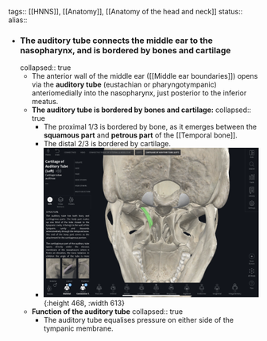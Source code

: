 tags:: [[HNNS]], [[Anatomy]], [[Anatomy of the head and neck]] 
status::
alias::

- ### The auditory tube connects the middle ear to the nasopharynx, and is bordered by bones and cartilage
  collapsed:: true
	- The anterior wall of the middle ear ([[Middle ear boundaries]]) opens via the **auditory tube** (eustachian or pharyngotympanic) anteriomedially into the nasopharynx, just posterior to the inferior meatus.
	- **The auditory tube is bordered by bones and cartilage:**
	  collapsed:: true
		- The proximal 1/3 is bordered by bone, as it emerges between the **squamous part** and **petrous part** of the [[Temporal bone]].
		- The distal 2/3 is bordered by cartilage.
		- ![image.png](../assets/image_1673432987462_0.png){:height 468, :width 613}
	- **Function of the auditory tube**
	  collapsed:: true
		- The auditory tube equalises pressure on either side of the tympanic membrane.